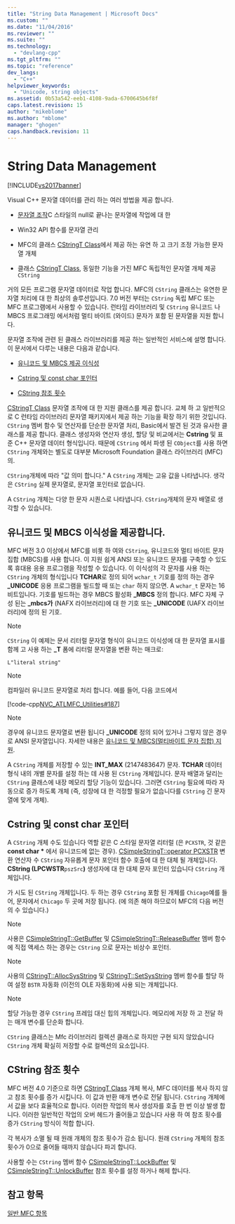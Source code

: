 ```yaml
---
title: "String Data Management | Microsoft Docs"
ms.custom: ""
ms.date: "11/04/2016"
ms.reviewer: ""
ms.suite: ""
ms.technology: 
  - "devlang-cpp"
ms.tgt_pltfrm: ""
ms.topic: "reference"
dev_langs: 
  - "C++"
helpviewer_keywords: 
  - "Unicode, string objects"
ms.assetid: 0b53a542-eeb1-4108-9ada-6700645b6f8f
caps.latest.revision: 15
author: "mikeblome"
ms.author: "mblome"
manager: "ghogen"
caps.handback.revision: 11
---
```

# String Data Management
[!INCLUDE[vs2017banner](../assembler/inline/includes/vs2017banner.md)]

Visual C\+\+ 문자열 데이터를 관리 하는 여러 방법을 제공 합니다.  
  
-   [문자열 조작](../c-runtime-library/string-manipulation-crt.md)C 스타일의 null로 끝나는 문자열에 작업에 대 한  
  
-   Win32 API 함수를 문자열 관리  
  
-   MFC의 클래스 [CStringT Class](../atl-mfc-shared/reference/cstringt-class.md)에서 제공 하는 유연 하 고 크기 조정 가능한 문자열 개체  
  
-   클래스 [CStringT Class](../atl-mfc-shared/reference/cstringt-class.md), 동일한 기능을 가진 MFC 독립적인 문자열 개체 제공`CString`  
  
 거의 모든 프로그램 문자열 데이터로 작업 합니다.  MFC의 `CString` 클래스는 유연한 문자열 처리에 대 한 최상의 솔루션입니다.  7.0 버전 부터는 `CString` 독립 MFC 또는 MFC 프로그램에서 사용할 수 있습니다.  런타임 라이브러리 및 `CString` 유니코드 나 MBCS 프로그래밍 에서처럼 멀티 바이트 \(와이드\) 문자가 포함 된 문자열을 지원 합니다.  
  
 문자열 조작에 관련 된 클래스 라이브러리를 제공 하는 일반적인 서비스에 설명 합니다.  이 문서에서 다루는 내용은 다음과 같습니다.  
  
-   [유니코드 및 MBCS 제공 이식성](#_core_unicode_and_mbcs_provide_portability)  
  
-   [Cstring 및 const char 포인터](#_core_cstrings_and_const_char_pointers)  
  
-   [CString 참조 횟수](#_core_cstring_reference_counting)  
  
 [CStringT Class](../atl-mfc-shared/reference/cstringt-class.md) 문자열 조작에 대 한 지원 클래스를 제공 합니다.  교체 하 고 일반적으로 C 런타임 라이브러리 문자열 패키지에서 제공 하는 기능을 확장 하기 위한 것입니다.  `CString` 멤버 함수 및 연산자를 단순한 문자열 처리, Basic에서 발견 된 것과 유사한 클래스를 제공 합니다.  클래스 생성자와 연산자 생성, 할당 및 비교에서는  **Cstring** 및 표준 C\+\+ 문자열 데이터 형식입니다.  때문에 `CString` 에서 파생 된 `CObject`를 사용 하면 `CString` 개체와는 별도로 대부분 Microsoft Foundation 클래스 라이브러리 \(MFC\)의.  
  
 `CString`개체에 따라 "값 의미 합니다." A `CString` 개체는 고유 값을 나타냅니다.  생각은 `CString` 실제 문자열로, 문자열 포인터로 없습니다.  
  
 A `CString` 개체는 다양 한 문자 시퀀스로 나타냅니다.  `CString`개체의 문자 배열로 생각할 수 있습니다.  
  
##  <a name="_core_unicode_and_mbcs_provide_portability"></a> 유니코드 및 MBCS 이식성을 제공합니다.  
 MFC 버전 3.0 이상에서 MFC를 비롯 하 여와 `CString`, 유니코드와 멀티 바이트 문자 집합 \(MBCS\)를 사용 합니다.  이 지원 쉽게 ANSI 또는 유니코드 문자를 구축할 수 있도록 휴대용 응용 프로그램을 작성할 수 있습니다.  이 이식성의 각 문자를 사용 하는 `CString` 개체의 형식입니다  **TCHAR**로 정의 되어 `wchar_t` 기호를 정의 하는 경우  **\_UNICODE** 응용 프로그램을 빌드할 때 또는 `char` 하지 않으면.  A `wchar_t` 문자는 16 비트입니다.  기호를 빌드하는 경우 MBCS 활성화  **\_MBCS** 정의 합니다.  MFC 자체 구성 된는  **\_mbcs가** \(NAFX 라이브러리\)에 대 한 기호 또는  **\_UNICODE** \(UAFX 라이브러리\)에 정의 된 기호.  
  
> [!NOTE]
>  `CString` 이 예제는 문서 리터럴 문자열 형식이 유니코드 이식성에 대 한 문자열 표시를 함께 고 사용 하는  **\_T** 폼에 리터럴 문자열을 변환 하는 매크로:  
  
 `L"literal string"`  
  
> [!NOTE]
>  컴파일러 유니코드 문자열로 처리 합니다.  예를 들어, 다음 코드에서  
  
 [!code-cpp[NVC_ATLMFC_Utilities#187](../atl-mfc-shared/codesnippet/CPP/string-data-management_1.cpp)]  
  
> [!NOTE]
>  경우에 유니코드 문자열로 변환 됩니다  **\_UNICODE** 정의 되어 있거나 그렇지 않은 경우로 ANSI 문자열입니다.  자세한 내용은 [유니코드 및 MBCS\(멀티바이트 문자 집합\) 지원](../atl-mfc-shared/unicode-and-multibyte-character-set-mbcs-support.md).  
  
 A `CString` 개체를 저장할 수 있는  **INT\_MAX** \(2147483647\) 문자.  **TCHAR** 데이터 형식 내의 개별 문자를 설정 하는 데 사용 된 `CString` 개체입니다.  문자 배열과 달리는 `CString` 클래스에 내장 메모리 할당 기능이 있습니다.  그러면 `CString` 필요에 따라 자동으로 증가 하도록 개체 \(즉, 성장에 대 한 걱정할 필요가 없습니다를 `CString` 긴 문자열에 맞게 개체\).  
  
##  <a name="_core_cstrings_and_const_char_pointers"></a> Cstring 및 const char 포인터  
 A `CString` 개체 수도 있습니다 역할 같은 C 스타일 문자열 리터럴 \(은 `PCXSTR`, 것 같은  **const char \*** 에서 유니코드에 없는 경우\).  [CSimpleStringT::operator PCXSTR](../Topic/CSimpleStringT::operator%20PCXSTR.md) 변환 연산자 수 `CString` 자유롭게 문자 포인터 함수 호출에 대 한 대체 될 개체입니다.  **CString \(LPCWSTR**`pszSrc`**\)** 생성자에 대 한 대체 문자 포인터 있습니다 `CString` 개체입니다.  
  
 가 시도 된 `CString` 개체입니다.  두 하는 경우 `CString` 포함 된 개체를 `Chicago`예를 들어, 문자에서 `Chicago` 두 곳에 저장 됩니다.  \(에 의존 해야 하므로이 MFC의 다음 버전의 수 있습니다.\)  
  
> [!NOTE]
>  사용은 [CSimpleStringT::GetBuffer](../Topic/CSimpleStringT::GetBuffer.md) 및 [CSimpleStringT::ReleaseBuffer](../Topic/CSimpleStringT::ReleaseBuffer.md) 멤버 함수에 직접 액세스 하는 경우는 `CString` 으로 문자는 비상수 포인터.  
  
> [!NOTE]
>  사용의 [CStringT::AllocSysString](../Topic/CStringT::AllocSysString.md) 및 [CStringT::SetSysString](../Topic/CStringT::SetSysString.md) 멤버 함수를 할당 하 여 설정 `BSTR` 자동화 \(이전의 OLE 자동화\)에 사용 되는 개체입니다.  
  
> [!NOTE]
>  할당 가능한 경우 `CString` 프레임 대신 힙의 개체입니다.  메모리에 저장 하 고 전달 하는 매개 변수를 단순화 합니다.  
  
 `CString` 클래스는 Mfc 라이브러리 컬렉션 클래스로 하지만 구현 되지 않았습니다 `CString` 개체 확실히 저장할 수로 컬렉션의 요소입니다.  
  
##  <a name="_core_cstring_reference_counting"></a> CString 참조 횟수  
 MFC 버전 4.0 기준으로 하면 [CStringT Class](../atl-mfc-shared/reference/cstringt-class.md) 개체 복사, MFC 데이터를 복사 하지 않고 참조 횟수를 증가 시킵니다.  이 값과 반환 매개 변수로 전달 됩니다. `CString` 개체에서 값을 보다 효율적으로 합니다.  이러한 작업의 복사 생성자를 호출 한 번 이상 발생 합니다.  이러한 일반적인 작업의 오버 헤드가 줄어들고 있습니다 사용 하 여 참조 횟수를 증가 `CString` 방식이 적합 합니다.  
  
 각 복사가 소멸 될 때 원래 개체의 참조 횟수가 감소 됩니다.  원래 `CString` 개체의 참조 횟수가 0으로 줄어들 때까지 않습니다 파괴 합니다.  
  
 사용할 수는 `CString` 멤버 함수 [CSimpleStringT::LockBuffer](../Topic/CSimpleStringT::LockBuffer.md) 및 [CSimpleStringT::UnlockBuffer](../Topic/CSimpleStringT::UnlockBuffer.md) 참조 횟수를 설정 하거나 해제 합니다.  
  
## 참고 항목  
 [일반 MFC 항목](../mfc/general-mfc-topics.md)